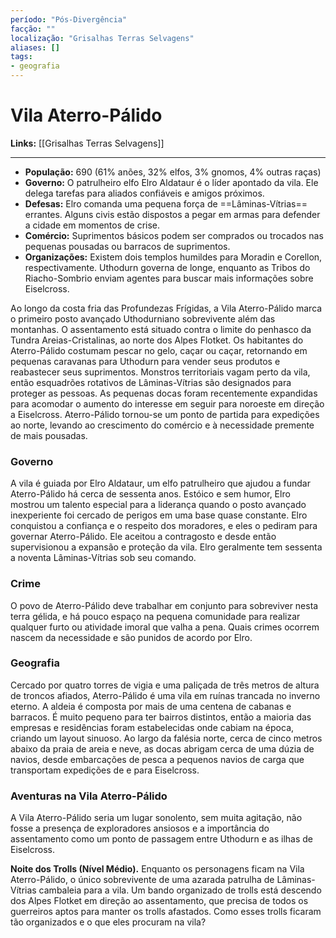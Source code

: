 ```yaml
---
período: "Pós-Divergência"
facção: ""
localização: "Grisalhas Terras Selvagens"
aliases: []
tags:
- geografia
---
```


# **Vila Aterro-Pálido**

**Links:** [[Grisalhas Terras Selvagens]]

---
- **População:** 690 (61% anões, 32% elfos, 3% gnomos, 4% outras raças)
- **Governo:** O patrulheiro elfo Elro Aldataur é o líder apontado da vila. Ele delega tarefas para aliados confiáveis e amigos próximos.
- **Defesas:** Elro comanda uma pequena força de ==Lâminas-Vítrias== errantes. Alguns civis estão dispostos a pegar em armas para defender a cidade em momentos de crise.
- **Comércio:** Suprimentos básicos podem ser comprados ou trocados nas pequenas pousadas ou barracos de suprimentos.
- **Organizações:** Existem dois templos humildes para Moradin e Corellon, respectivamente. Uthodurn governa de longe, enquanto as Tribos do Riacho-Sombrio enviam agentes para buscar mais informações sobre Eiselcross.

Ao longo da costa fria das Profundezas Frígidas, a Vila Aterro-Pálido marca o primeiro posto avançado Uthodurniano sobrevivente além das montanhas. O assentamento está situado contra o limite do penhasco da Tundra Areias-Cristalinas, ao norte dos Alpes Flotket. Os habitantes do Aterro-Pálido costumam pescar no gelo, caçar ou caçar, retornando em pequenas caravanas para Uthodurn para vender seus produtos e reabastecer seus suprimentos. Monstros territoriais vagam perto da vila, então esquadrões rotativos de Lâminas-Vítrias são designados para proteger as pessoas. As pequenas docas foram recentemente expandidas para acomodar o aumento do interesse em seguir para noroeste em direção a Eiselcross. Aterro-Pálido tornou-se um ponto de partida para expedições ao norte, levando ao crescimento do comércio e à necessidade premente de mais pousadas.

### **Governo**
A vila é guiada por Elro Aldataur, um elfo patrulheiro que ajudou a fundar Aterro-Pálido há cerca de sessenta anos. Estóico e sem humor, Elro mostrou um talento especial para a liderança quando o posto avançado inexperiente foi cercado de perigos em uma base quase constante. Elro conquistou a confiança e o respeito dos moradores, e eles o pediram para governar Aterro-Pálido. Ele aceitou a contragosto e desde então supervisionou a expansão e proteção da vila. Elro geralmente tem sessenta a noventa Lâminas-Vítrias sob seu comando.

### **Crime**
O povo de Aterro-Pálido deve trabalhar em conjunto para sobreviver nesta terra gélida, e há pouco espaço na pequena comunidade para realizar qualquer furto ou atividade imoral que valha a pena. Quais crimes ocorrem nascem da necessidade e são punidos de acordo por Elro.

### **Geografia**
Cercado por quatro torres de vigia e uma paliçada de três metros de altura de troncos afiados, Aterro-Pálido é uma vila em ruínas trancada no inverno eterno. A aldeia é composta por mais de uma centena de cabanas e barracos. É muito pequeno para ter bairros distintos, então a maioria das empresas e residências foram estabelecidas onde cabiam na época, criando um layout sinuoso. Ao largo da falésia norte, cerca de cinco metros abaixo da praia de areia e neve, as docas abrigam cerca de uma dúzia de navios, desde embarcações de pesca a pequenos navios de carga que transportam expedições de e para Eiselcross.

### **Aventuras na Vila Aterro-Pálido**
A Vila Aterro-Pálido seria um lugar sonolento, sem muita agitação, não fosse a presença de exploradores ansiosos e a importância do assentamento como um ponto de passagem entre Uthodurn e as ilhas de Eiselcross.

**Noite dos Trolls (Nível Médio).** Enquanto os personagens ficam na Vila Aterro-Pálido, o único sobrevivente de uma azarada patrulha de Lâminas-Vítrias cambaleia para a vila. Um bando organizado de trolls está descendo dos Alpes Flotket em direção ao assentamento, que precisa de todos os guerreiros aptos para manter os trolls afastados. Como esses trolls ficaram tão organizados e o que eles procuram na vila?